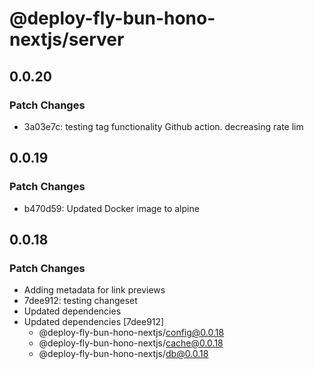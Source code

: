 # @deploy-fly-bun-hono-nextjs/server

## 0.0.20

### Patch Changes

- 3a03e7c: testing tag functionality Github action. decreasing rate lim

## 0.0.19

### Patch Changes

- b470d59: Updated Docker image to alpine

## 0.0.18

### Patch Changes

- Adding metadata for link previews
- 7dee912: testing changeset
- Updated dependencies
- Updated dependencies [7dee912]
  - @deploy-fly-bun-hono-nextjs/config@0.0.18
  - @deploy-fly-bun-hono-nextjs/cache@0.0.18
  - @deploy-fly-bun-hono-nextjs/db@0.0.18
